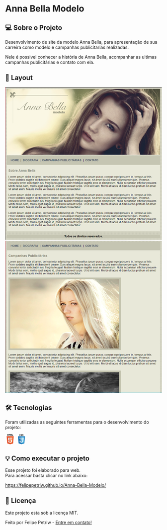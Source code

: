 # Anna Bella Modelo


## 💻 Sobre o Projeto
Desenvolvimento de site da modelo Anna Bella, para apresentação de sua carreira como modelo e campanhas publicitarias realizadas.

Nele é possivel conhecer a história de Anna Bella, acompanhar as ultimas campanhas publicitárias e contato com ela.

## 🎨 Layout

![image](https://github.com/FelipePetriw/Anna-Bella-Modelo/blob/main/imagens/Tela-Home.PNG)
![image](https://github.com/FelipePetriw/Anna-Bella-Modelo/blob/main/imagens/Tela-Campanhas.png)

## 🛠 Tecnologias

Foram utilizadas as seguintes ferramentas para o desenvolvimento do projeto:

<code><img height="32" src="https://raw.githubusercontent.com/github/explore/80688e429a7d4ef2fca1e82350fe8e3517d3494d/topics/html/html.png" alt="HTML5"/></code>
<code><img height="32" src="https://raw.githubusercontent.com/github/explore/80688e429a7d4ef2fca1e82350fe8e3517d3494d/topics/css/css.png" alt="CSS"/></code>

## 💡 Como executar o projeto

Esse projeto foi elaborado para web. </br>
Para acessar basta clicar no link abaixo:

https://felipepetriw.github.io/Anna-Bella-Modelo/

## 📝 Licença

Este projeto esta sob a licença MIT.

Feito por Felipe Petriw - [Entre em contato!](https://www.linkedin.com/in/felipepetriw/)
